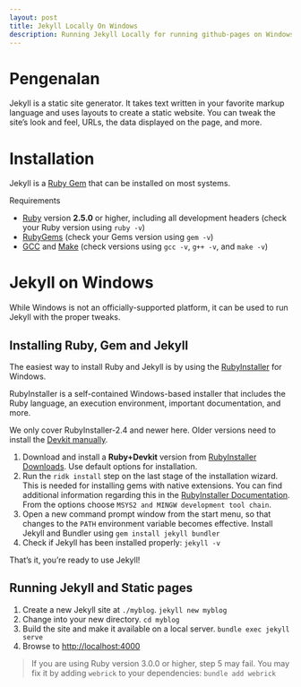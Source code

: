 ```yaml
---
layout: post
title: Jekyll Locally On Windows
description: Running Jekyll Locally for running github-pages on Windows
---
```


# Pengenalan
Jekyll is a static site generator. It takes text written in your favorite markup language and uses layouts to create a static website. You can tweak the site’s look and feel, URLs, the data displayed on the page, and more.

# Installation
Jekyll is a [Ruby Gem](https://jekyllrb.com/docs/ruby-101/#gems) that can be installed on most systems.

Requirements
* [Ruby](https://www.ruby-lang.org/en/downloads/) version **2.5.0** or higher, including all development headers (check your Ruby version using `ruby -v`)
* [RubyGems](https://rubygems.org/pages/download) (check your Gems version using `gem -v`)
* [GCC](https://gcc.gnu.org/install/) and [Make](https://www.gnu.org/software/make/) (check versions using `gcc -v`, `g++ -v`, and `make -v`)

# Jekyll on Windows
While Windows is not an officially-supported platform, it can be used to run Jekyll with the proper tweaks.

## Installing Ruby, Gem and Jekyll
The easiest way to install Ruby and Jekyll is by using the [RubyInstaller](https://rubyinstaller.org/) for Windows.

RubyInstaller is a self-contained Windows-based installer that includes the Ruby language, an execution environment, important documentation, and more.

We only cover RubyInstaller-2.4 and newer here. Older versions need to install the [Devkit manually](https://github.com/oneclick/rubyinstaller/wiki/Development-Kit).

1. Download and install a **Ruby+Devkit** version from [RubyInstaller Downloads](https://rubyinstaller.org/downloads/). Use default options for installation.
2. Run the `ridk install` step on the last stage of the installation wizard. This is needed for installing gems with native extensions. You can find additional information regarding this in the [RubyInstaller Documentation](https://github.com/oneclick/rubyinstaller2#using-the-installer-on-a-target-system). From the options choose `MSYS2 and MINGW development tool chain`.
3. Open a new command prompt window from the start menu, so that changes to the `PATH` environment variable becomes effective. Install Jekyll and Bundler using `gem install jekyll bundler`
4. Check if Jekyll has been installed properly: `jekyll -v`

That’s it, you’re ready to use Jekyll!

## Running Jekyll and Static pages
1. Create a new Jekyll site at `./myblog`.
```jekyll new myblog```
2. Change into your new directory.
```cd myblog```
3. Build the site and make it available on a local server.
```bundle exec jekyll serve```
4. Browse to [http://localhost:4000](http://localhost:4000)

> If you are using Ruby version 3.0.0 or higher, step 5 may fail. You may fix it by adding `webrick` to your dependencies: `bundle add webrick`